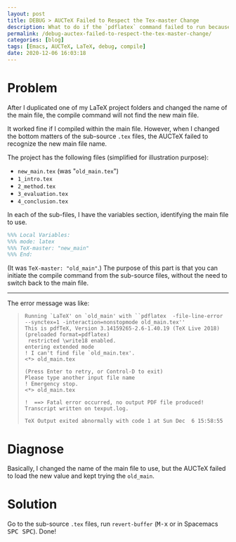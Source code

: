```yaml
---
layout: post
title: DEBUG > AUCTeX Failed to Respect the Tex-master Change
description: What to do if the `pdflatex` command failed to run because of change of the Tex-master variable.
permalink: /debug-auctex-failed-to-respect-the-tex-master-change/
categories: [blog]
tags: [Emacs, AUCTeX, LaTeX, debug, compile]
date: 2020-12-06 16:03:18
---
```


# Problem

After I duplicated one of my LaTeX project folders and changed the name of the main file, the compile command will not find the new main file.

It worked fine if I compiled within the main file. However, when I changed the bottom matters of the sub-source `.tex` files, the AUCTeX failed to recognize the new main file name.

The project has the following files (simplified for illustration purpose):

-   `new_main.tex` (was "`old_main.tex`")
-   `1_intro.tex`
-   `2_method.tex`
-   `3_evaluation.tex`
-   `4_conclusion.tex`

In each of the sub-files, I have the variables section, identifying the main file to use.

```tex
%%% Local Variables: 
%%% mode: latex
%%% TeX-master: "new_main"
%%% End: 
```

(It was `TeX-master: "old_main"`.) The purpose of this part is that you can initiate the compile command from the sub-source files, without the need to switch back to the main file.

---

The error message was like:

> ```shell
> Running `LaTeX' on `old_main' with ``pdflatex  -file-line-error  --synctex=1 -interaction=nonstopmode old_main.tex''
> This is pdfTeX, Version 3.14159265-2.6-1.40.19 (TeX Live 2018) (preloaded format=pdflatex)
>  restricted \write18 enabled.
> entering extended mode
> ! I can't find file `old_main.tex'.
> <*> old_main.tex
> 
> (Press Enter to retry, or Control-D to exit)
> Please type another input file name
> ! Emergency stop.
> <*> old_main.tex
> 
> !  ==> Fatal error occurred, no output PDF file produced!
> Transcript written on texput.log.
> 
> TeX Output exited abnormally with code 1 at Sun Dec  6 15:58:55
> ```

# Diagnose

Basically, I changed the name of the main file to use, but the AUCTeX failed to load the new value and kept trying the `old_main`.

# Solution

Go to the sub-source `.tex` files, run `revert-buffer` (<kbd>M-x</kbd> or in Spacemacs <kbd>SPC SPC</kbd>). Done!
